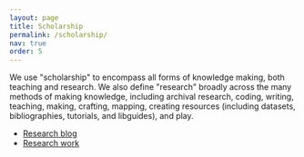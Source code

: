 ```yaml
---
layout: page
title: Scholarship
permalink: /scholarship/
nav: true
order: 5
---
```


We use "scholarship" to encompass all forms of knowledge making, both teaching and research. We also define "research" broadly across the many methods of making knowledge, including archival research, coding, writing, teaching, making, crafting, mapping, creating resources (including datasets, bibliographies, tutorials, and libguides), and play.

* [Research blog](/blog)
* [Research work](/work)
